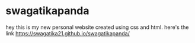 # swagatikapanda
hey this is my new personal website created using css and html.
here's the link https://swagatika21.github.io/swagatikapanda/
